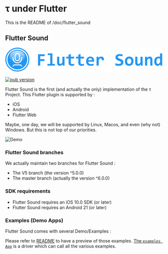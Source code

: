 # τ under Flutter

This is the README of /doc/flutter\_sound

## Flutter Sound

![](../.gitbook/assets/Logotype%20primary.png)

 [![pub version](https://img.shields.io/pub/v/flauto.svg?style=flat-square)](https://canardoux.github.io/tau/book)

Flutter Sound is the first \(and actually the only\) implementation of the τ Project. This Flutter plugin is supported by :

* iOS
* Android
* Flutter Web

Maybe, one day, we will be supported by Linux, Macos, and even \(why not\) Windows. But this is not top of our priorities.

![Demo](https://user-images.githubusercontent.com/27461460/77531555-77c9ec00-6ed6-11ea-9813-320f943b08cc.gif)

### Flutter Sound branches

We actually maintain two branches for Flutter Sound :

* The V5 branch \(the version ^5.0.0\)
* The master branch \(actually the version ^6.0.0\)

### SDK requirements

* Flutter Sound requires an iOS 10.0 SDK \(or later\)
* Flutter Sound requires an Android 21 \(or later\)

### Examples \(Demo Apps\)

Flutter Sound comes with several Demo/Examples :

Please refer to [README](example/) to have a preview of those examples. [The `examples App`](https://github.com/canardoux/tau/blob/master/flutter_sound/example/lib/main.dart) is a driver which can call all the various examples.

